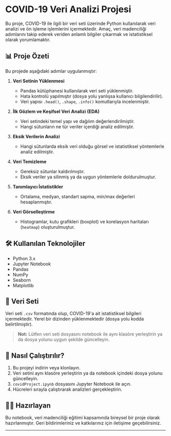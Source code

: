 # COVID-19 Veri Analizi Projesi

Bu proje, COVID-19 ile ilgili bir veri seti üzerinde Python kullanılarak veri analizi ve ön işleme işlemlerini içermektedir. Amaç, veri madenciliği adımlarını takip ederek veriden anlamlı bilgiler çıkarmak ve istatistiksel olarak yorumlamaktır.

## 📊 Proje Özeti

Bu projede aşağıdaki adımlar uygulanmıştır:

1. **Veri Setinin Yüklenmesi**  
   - Pandas kütüphanesi kullanılarak veri seti yüklenmiştir.
   - Hata kontrolü yapılmıştır (dosya yolu yanlışsa kullanıcı bilgilendirilir).
   - Veri yapısı `.head()`, `.shape`, `.info()` komutlarıyla incelenmiştir.

2. **İlk Gözlem ve Keşifsel Veri Analizi (EDA)**  
   - Veri setindeki temel yapı ve dağılım değerlendirilmiştir.
   - Hangi sütunların ne tür veriler içerdiği analiz edilmiştir.

3. **Eksik Verilerin Analizi**  
   - Hangi sütunlarda eksik veri olduğu görsel ve istatistiksel yöntemlerle analiz edilmiştir.

4. **Veri Temizleme**  
   - Gereksiz sütunlar kaldırılmıştır.
   - Eksik veriler ya silinmiş ya da uygun yöntemlerle doldurulmuştur.

5. **Tanımlayıcı İstatistikler**  
   - Ortalama, medyan, standart sapma, min/max değerleri hesaplanmıştır.

6. **Veri Görselleştirme**  
   - Histogramlar, kutu grafikleri (boxplot) ve korelasyon haritaları (`heatmap`) oluşturulmuştur.

## 🛠️ Kullanılan Teknolojiler

- Python 3.x
- Jupyter Notebook
- Pandas
- NumPy
- Seaborn
- Matplotlib

## 📁 Veri Seti

Veri seti `.csv` formatında olup, COVID-19'a ait istatistiksel bilgileri içermektedir. Yerel bir dizinden yüklenmektedir (dosya yolu kodda belirtilmiştir).

> **Not:** Lütfen veri seti dosyasını notebook ile aynı klasöre yerleştirin ya da dosya yolunu uygun şekilde güncelleyin.

## 🚀 Nasıl Çalıştırılır?

1. Bu projeyi indirin veya klonlayın.
2. Veri setini aynı klasöre yerleştirin ya da notebook içindeki dosya yolunu güncelleyin.
3. `covidProject.ipynb` dosyasını Jupyter Notebook ile açın.
4. Hücreleri sırayla çalıştırarak analizleri gerçekleştirin.

## 👩‍💻 Hazırlayan

Bu notebook, veri madenciliği eğitimi kapsamında bireysel bir proje olarak hazırlanmıştır. Geri bildirimleriniz ve katkılarınız için iletişime geçebilirsiniz.

---

